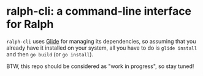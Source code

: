 # ralph-cli: a command-line interface for Ralph

`ralph-cli` uses [Glide](https://github.com/Masterminds/glide) for
managing its dependencies, so assuming that you already have it
installed on your system, all you have to do is `glide install` and
then `go build` (or `go install`).


BTW, this repo should be considered as "work in progress", so stay tuned!
